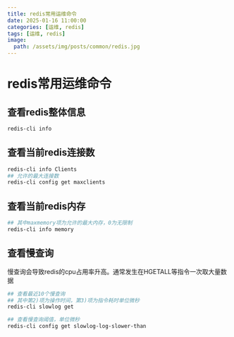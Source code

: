 ```yaml
---
title: redis常用运维命令
date: 2025-01-16 11:00:00
categories: [运维, redis]
tags: [运维, redis]
image:
  path: /assets/img/posts/common/redis.jpg
---
```


# redis常用运维命令

## 查看redis整体信息
```sh
redis-cli info
```

## 查看当前redis连接数
```sh
redis-cli info Clients
## 允许的最大连接数
redis-cli config get maxclients
```

## 查看当前redis内存
```sh
## 其中maxmemory项为允许的最大内存，0为无限制
redis-cli info memory
```

## 查看慢查询
慢查询会导致redis的cpu占用率升高。通常发生在HGETALL等指令一次取大量数据
```sh
## 查看最近10个慢查询
## 其中第2)项为操作时间，第3)项为指令耗时单位微秒
redis-cli slowlog get

## 查看慢查询阈值，单位微秒
redis-cli config get slowlog-log-slower-than
```